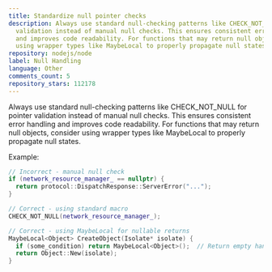 ```yaml
---
title: Standardize null pointer checks
description: Always use standard null-checking patterns like CHECK_NOT_NULL for pointer
  validation instead of manual null checks. This ensures consistent error handling
  and improves code readability. For functions that may return null objects, consider
  using wrapper types like MaybeLocal to properly propagate null states.
repository: nodejs/node
label: Null Handling
language: Other
comments_count: 5
repository_stars: 112178
---
```


Always use standard null-checking patterns like CHECK_NOT_NULL for pointer validation instead of manual null checks. This ensures consistent error handling and improves code readability. For functions that may return null objects, consider using wrapper types like MaybeLocal to properly propagate null states.

Example:
```cpp
// Incorrect - manual null check
if (network_resource_manager_ == nullptr) {
  return protocol::DispatchResponse::ServerError("...");
}

// Correct - using standard macro
CHECK_NOT_NULL(network_resource_manager_);

// Correct - using MaybeLocal for nullable returns
MaybeLocal<Object> CreateObject(Isolate* isolate) {
  if (some_condition) return MaybeLocal<Object>();  // Return empty handle
  return Object::New(isolate);
}
```